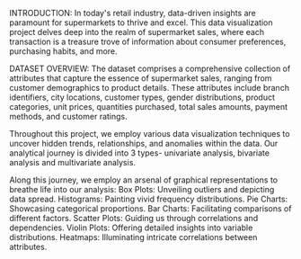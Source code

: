 INTRODUCTION:
In today's retail industry, data-driven insights are paramount for supermarkets to thrive and excel. This data visualization project delves deep into the realm of supermarket sales, where each transaction is a treasure trove of information about consumer preferences, purchasing habits, and more.


DATASET OVERVIEW:
The dataset comprises a comprehensive collection of attributes that capture the essence of supermarket sales, ranging from customer demographics to product details. These attributes include branch identifiers, city locations, customer types, gender distributions, product categories, unit prices, quantities purchased, total sales amounts, payment methods, and customer ratings.

Throughout this project, we employ various data visualization techniques to uncover hidden trends, relationships, and anomalies within the data. Our analytical journey is divided into 3 types-  univariate analysis, bivariate analysis and multivariate analysis.

Along this journey, we employ an arsenal of graphical representations to breathe life into our analysis:
Box Plots: Unveiling outliers and depicting data spread.
Histograms: Painting vivid frequency distributions.
Pie Charts: Showcasing categorical proportions.
Bar Charts: Facilitating comparisons of different factors.
Scatter Plots: Guiding us through correlations and dependencies.
Violin Plots: Offering detailed insights into variable distributions.
Heatmaps: Illuminating intricate correlations between attributes.
